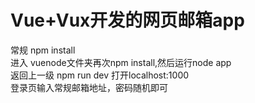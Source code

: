 # Vue+Vux开发的网页邮箱app
常规 npm install <br>
进入 vuenode文件夹再次npm install,然后运行node app <br>
返回上一级 npm run dev 打开localhost:1000 <br>
登录页输入常规邮箱地址，密码随机即可


